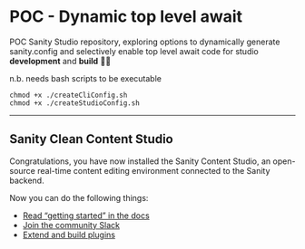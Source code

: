 # POC - Dynamic top level await

POC Sanity Studio repository, exploring options to dynamically generate sanity.config and selectively enable top level await code for studio **development** and **build** 👩‍💻

n.b. needs bash scripts to be executable

```
chmod +x ./createCliConfig.sh
chmod +x ./createStudioConfig.sh
```

<hr />

## Sanity Clean Content Studio

Congratulations, you have now installed the Sanity Content Studio, an open-source real-time content editing environment connected to the Sanity backend.

Now you can do the following things:

- [Read “getting started” in the docs](https://www.sanity.io/docs/introduction/getting-started?utm_source=readme)
- [Join the community Slack](https://slack.sanity.io/?utm_source=readme)
- [Extend and build plugins](https://www.sanity.io/docs/content-studio/extending?utm_source=readme)
